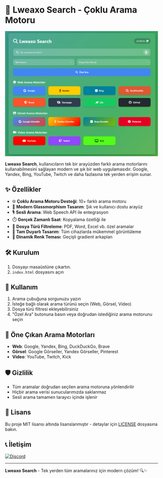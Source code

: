 # 📜 Lweaxo Search - Çoklu Arama Motoru

<p align="center">
  <img src="./img/anamenu.png" alt="Cmd arayüzü" />
</p>

**Lweaxo Search**, kullanıcıların tek bir arayüzden farklı arama motorlarını kullanabilmesini sağlayan modern ve şık bir web uygulamasıdır. Google, Yandex, Bing, YouTube, Twitch ve daha fazlasına tek yerden erişim sunar.

## ✨ Özellikler

- 🌐 **Çoklu Arama Motoru Desteği**: 10+ farklı arama motoru
- 🎨 **Modern Glassmorphism Tasarım**: Şık ve kullanıcı dostu arayüz
- 🎙️ **Sesli Arama**: Web Speech API ile entegrasyon
- ⏱️ **Gerçek Zamanlı Saat**: Kopyalama özelliği ile
- 📁 **Dosya Türü Filtreleme**: PDF, Word, Excel vb. özel aramalar
- 📱 **Tam Duyarlı Tasarım**: Tüm cihazlarda mükemmel görüntüleme
- 🎨 **Dinamik Renk Teması**: Geçişli gradient arkaplan

## 🛠️ Kurulum

1. Dosyayı masaüstüne çıkartın.
3. `index.html` dosyasını açın

## 🚀 Kullanım

1. Arama çubuğuna sorgunuzu yazın
2. İsteğe bağlı olarak arama türünü seçin (Web, Görsel, Video)
3. Dosya türü filtresi ekleyebilirsiniz
4. "Özel Ara" butonuna basın veya doğrudan istediğiniz arama motorunu seçin

## 🌟 Öne Çıkan Arama Motorları

- **Web**: Google, Yandex, Bing, DuckDuckGo, Brave
- **Görsel**: Google Görseller, Yandex Görseller, Pinterest
- **Video**: YouTube, Twitch, Kick

## 🛡️ Gizlilik

- Tüm aramalar doğrudan seçilen arama motoruna yönlendirilir
- Hiçbir arama verisi sunucularımızda saklanmaz
- Sesli arama tamamen tarayıcı içinde işlenir

## 📜 Lisans

Bu proje MIT lisansı altında lisanslanmıştır - detaylar için [LICENSE](LICENSE) dosyasına bakın.


## 📞 İletişim

[![Discord](https://img.shields.io/badge/Discord-%235865F2.svg?&logo=discord&logoColor=white)](https://discord.gg/sxWz2fayFa)

---

**Lweaxo Search** - Tek yerden tüm aramalarınız için modern çözüm! 🔍✨